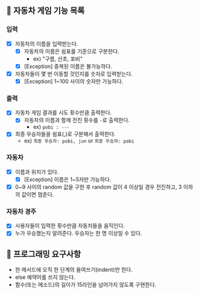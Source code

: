 ## 🚩 자동차 게임 기능 목록

### 입력

- [x] 자동차의 이름을 입력받는다.
    - [x] 자동차의 이름은 쉼표를 기준으로 구분한다.
        - ex) "구름, 산초, 포비"
    - [x] [Exception] 중복된 이름은 불가능하다.
- [x] 자동차들이 몇 번 이동할 것인지를 숫자로 입력받는다.
    - [x] [Exception] 1~100 사이의 숫자만 가능하다.

### 출력

- [x] 자동차 게임 결과를 시도 횟수만큼 출력한다.
    - [x] 자동차의 이름과 함께 전진 횟수를 `-`로 출력한다.
        - ex) `pobi : ---`
- [x] 최종 우승자들을 쉼표(,)로 구분해서 출력한다.
    - ex) `최종 우승자: pobi, jun` or `최종 우승자: pobi`

### 자동차

- [x] 이름과 위치가 있다.
    - [x] [Exception] 이름은 1~5자만 가능하다.
- [x] 0~9 사이의 random 값을 구한 후 random 값이 4 이상일 경우 전진하고, 3 이하의 값이면 멈춘다.

### 자동차 경주

- [x] 사용자들이 입력한 횟수만큼 자동차들을 움직인다.
- [x] 누가 우승했는지 알려준다. 우승자는 한 명 이상일 수 있다.

## 📑 프로그래밍 요구사항

- 한 메서드에 오직 한 단계의 들여쓰기(indent)만 한다.
- else 예약어를 쓰지 않는다.
- 함수(또는 메소드)의 길이가 15라인을 넘어가지 않도록 구현한다.